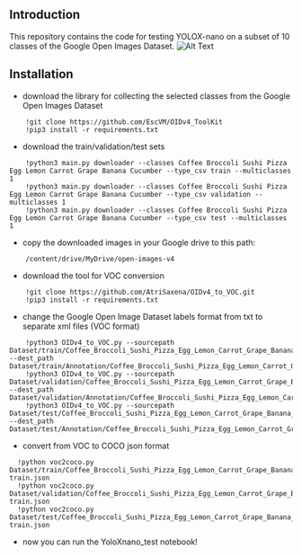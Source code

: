 ## Introduction

This repository contains the code for testing YOLOX-nano on a subset of 10 classes of the Google Open Images Dataset.
![Alt Text](https://github.com/FrancesC0de/YOLOX/blob/main/test_veges.gif)


## Installation

* download the library for collecting the selected classes from the Google Open Images Dataset

```
    !git clone https://github.com/EscVM/OIDv4_ToolKit
    !pip3 install -r requirements.txt
```

* download the train/validation/test sets

```
    !python3 main.py downloader --classes Coffee Broccoli Sushi Pizza Egg Lemon Carrot Grape Banana Cucumber --type_csv train --multiclasses 1
    !python3 main.py downloader --classes Coffee Broccoli Sushi Pizza Egg Lemon Carrot Grape Banana Cucumber --type_csv validation --multiclasses 1
    !python3 main.py downloader --classes Coffee Broccoli Sushi Pizza Egg Lemon Carrot Grape Banana Cucumber --type_csv test --multiclasses 1
```

* copy the downloaded images in your Google drive to this path:

```
    /content/drive/MyDrive/open-images-v4
```

* download the tool for VOC conversion

```
    !git clone https://github.com/AtriSaxena/OIDv4_to_VOC.git
    !pip3 install -r requirements.txt
```

* change the Google Open Image Dataset labels format from txt to separate xml files (VOC format)

```
    !python3 OIDv4_to_VOC.py --sourcepath Dataset/train/Coffee_Broccoli_Sushi_Pizza_Egg_Lemon_Carrot_Grape_Banana_Cucumber --dest_path      Dataset/train/Annotation/Coffee_Broccoli_Sushi_Pizza_Egg_Lemon_Carrot_Grape_Banana_Cucumber/xml
    !python3 OIDv4_to_VOC.py --sourcepath Dataset/validation/Coffee_Broccoli_Sushi_Pizza_Egg_Lemon_Carrot_Grape_Banana_Cucumber --dest_path Dataset/validation/Annotation/Coffee_Broccoli_Sushi_Pizza_Egg_Lemon_Carrot_Grape_Banana_Cucumber/xml
    !python3 OIDv4_to_VOC.py --sourcepath Dataset/test/Coffee_Broccoli_Sushi_Pizza_Egg_Lemon_Carrot_Grape_Banana_Cucumber --dest_path Dataset/test/Annotation/Coffee_Broccoli_Sushi_Pizza_Egg_Lemon_Carrot_Grape_Banana_Cucumber/xml
```

* convert from VOC to COCO json format

```
  !python voc2coco.py Dataset/train/Coffee_Broccoli_Sushi_Pizza_Egg_Lemon_Carrot_Grape_Banana_Cucumber/xml train.json
  !python voc2coco.py Dataset/validation/Coffee_Broccoli_Sushi_Pizza_Egg_Lemon_Carrot_Grape_Banana_Cucumber/xml train.json
  !python voc2coco.py Dataset/test/Coffee_Broccoli_Sushi_Pizza_Egg_Lemon_Carrot_Grape_Banana_Cucumber/xml train.json
```

* now you can run the YoloXnano_test notebook!
